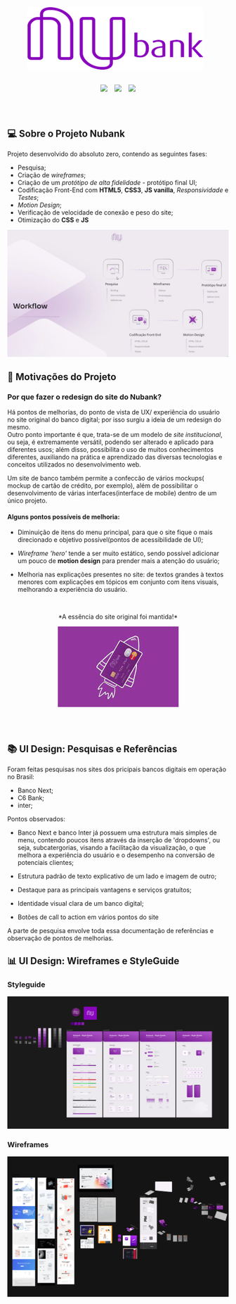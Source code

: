 <div align="center">
<img width="400px" src="https://github.com/Clara-Pacheco/nubank/blob/main/img/readme/nubank-title.png" alt="">&nbsp;&nbsp;&nbsp;
</div>
<br>

<p align="center">
<img src="https://img.shields.io/github/last-commit/Clara-Pacheco/nubank?style=for-the-badge"/>&nbsp;&nbsp;&nbsp;
<img src="https://img.shields.io/github/repo-size/Clara-Pacheco/nubank?style=for-the-badge"/>&nbsp;&nbsp;&nbsp;
<img src="https://img.shields.io/github/languages/count/Clara-Pacheco/nubank?style=for-the-badge"/>
</p>
<br>
<br>

## 💻 Sobre o Projeto Nubank

Projeto desenvolvido do absoluto zero, contendo as seguintes fases:<br>
- Pesquisa;<br>
- Criação de *wireframes*;<br>
- Criação de um *protótipo de alta fidelidade* - protótipo final UI;<br>
- Codificação Front-End com **HTML5**, **CSS3**, **JS vanilla**, *Responsividade* e *Testes*;<br>
- *Motion Design*;<br>
- Verificação de velocidade de conexão e peso do site;<br>
- Otimização do **CSS** e **JS**

![workflow](https://github.com/Clara-Pacheco/nubank/blob/main/img/readme/workflow.png)

## 🎯 Motivações do Projeto

### Por que fazer o redesign do site do Nubank?<br>

Há pontos de melhorias, do ponto de vista de UX/ experiência do usuário no site original do banco digital; por isso surgiu a ideia de um redesign do mesmo.<br>
Outro ponto importante é que, trata-se de um modelo de *site institucional*, ou seja, é extremamente versátil, podendo ser alterado e aplicado para diferentes usos; além disso, possibilita o uso de muitos conhecimentos diferentes, auxiliando na prática e aprendizado das diversas tecnologias e conceitos utilizados no desenvolvimento web.

Um site de banco também permite a confeccão de vários mockups( mockup de cartão de crédito, por exemplo), além de possibilitar o desenvolvimento de várias interfaces(interface de mobile) dentro de um único projeto.

#### Alguns pontos possíveis de melhoria:

- Diminuição de itens do menu principal, para que o site fique o mais direcionado e objetivo possível(pontos de acessibilidade de UI);

- *Wireframe 'hero'* tende a ser muito estático, sendo possível adicionar um pouco de **motion design** para prender mais a atenção do usuário;

- Melhoria nas explicações presentes no site: de textos grandes à textos menores com explicações em tópicos em conjunto com itens visuais, melhorando a experiência do usuário.

<br>

<div align="center">
  <p>*A essência do site original foi mantida!*</p>


![](https://github.com/Clara-Pacheco/nubank/blob/main/img/readme/nubank-rocket.jpeg)

</div>

<br>


<div align="center">
<img width="400px" src="https://github.com/Clara-Pacheco/nubank/blob/main/img/nubank-rocket.jpeg" alt="">&nbsp;&nbsp;&nbsp;
</div>

 ## 📚 UI Design: Pesquisas e Referências

Foram feitas pesquisas nos sites dos pricipais bancos digitais em operação no Brasil:

- Banco Next;
- C6 Bank;
- inter;

Pontos observados:

- Banco Next e banco Inter já possuem uma estrutura mais simples de menu, contendo poucos itens através da inserção de 'dropdowns', ou seja, subcatergorias, visando a facilitação da visualização, o que melhora a experiência do usuário e o desempenho na conversão de potenciais clientes;

- Estrutura padrão de texto explicativo de um lado e imagem de outro;

- Destaque para as principais vantagens e serviços gratuítos;

- Identidade visual clara de um banco digital;

- Botões de call to action em vários pontos do site

A parte de pesquisa envolve toda essa documentação de referências e observação de pontos de melhorias.          

## 📊 UI Design: Wireframes e StyleGuide

### Styleguide

![styleguide image](https://github.com/Clara-Pacheco/nubank/blob/main/img/readme/Styleguide.png)


### Wireframes 

![wireframe image](https://github.com/Clara-Pacheco/nubank/blob/main/img/readme/Wireframes.png)



 
